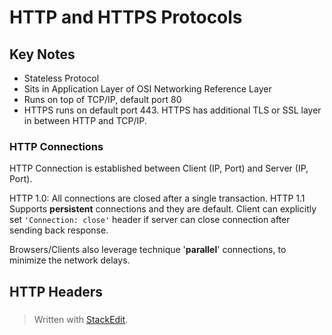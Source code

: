 
# HTTP and HTTPS Protocols

## Key Notes

 - Stateless Protocol
 - Sits in Application Layer of OSI Networking Reference Layer
 - Runs on top of TCP/IP, default port 80
 - HTTPS runs on default port 443. HTTPS has additional TLS or SSL layer in between HTTP and TCP/IP.

### HTTP Connections
HTTP Connection is established between Client (IP, Port) and Server (IP, Port).

HTTP 1.0: All connections are closed after a single transaction. 
HTTP 1.1 Supports **persistent** connections and they are default. Client can explicitly set `'Connection: close'` header if server can close connection after sending back response.

Browsers/Clients also leverage technique '**parallel**' connections, to minimize the network delays.

## HTTP Headers

### 
> Written with [StackEdit](https://stackedit.io/).
<!--stackedit_data:
eyJoaXN0b3J5IjpbOTQ0Nzc0NDg3XX0=
-->